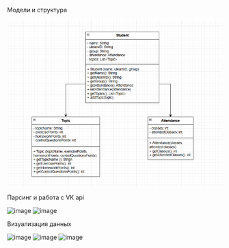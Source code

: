 Модели и структура 

![img.png](img.png)

Парсинг и работа с VK api

![image](https://github.com/user-attachments/assets/bdd3e66b-2036-41ef-82a3-36ab65b1092c)
![image](https://github.com/user-attachments/assets/d7530637-1717-4a23-bb5e-be82d364e97b)

Визуализация данных

![image](https://github.com/user-attachments/assets/79abe794-bb72-4c40-b425-847f1eda08be)
![image](https://github.com/user-attachments/assets/7767b78c-5572-4d36-b3a5-d373056d3bcb)
![image](https://github.com/user-attachments/assets/7fe5f223-b0e4-47f7-a371-ed10eec197b0)



